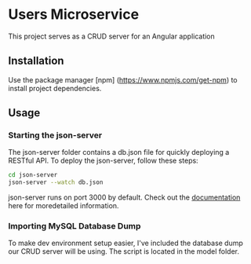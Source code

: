 # Users Microservice

This project serves as a CRUD server for an Angular application

## Installation 

Use the package manager [npm] (https://www.npmjs.com/get-npm) 
to install project dependencies.

## Usage

### Starting the json-server

The json-server folder contains a db.json file for quickly deploying a RESTful API.
To deploy the json-server, follow these steps:

```bash
cd json-server
json-server --watch db.json
```

json-server runs on port 3000 by default. Check out the [documentation](https://npmjs.com/package/json-server) 
here for moredetailed information.

### Importing MySQL Database Dump

To make dev environment setup easier, I've included the database dump our CRUD server will be using. The script is located in the model folder.
